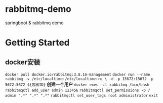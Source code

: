 # rabbitmq-demo
springboot &amp; rabbitmq demo
# Getting Started
## docker安装
`docker pull docker.io/rabbitmq:3.8.16-management`
`docker run --name rabbitmq -v /etc/localtime:/etc/localtime:ro \ -d -p 15672:15672 -p 5672:5672 ${容器ID}`
**创建一个用户**
`docker exec -it rabbitmq /bin/bash`
`rabbitmqctl add_user admin 123456`
`rabbitmqctl set_permissions -p / admin ".*" ".*" ".*"`
`rabbitmqctl set_user_tags root administrator`
`exit`

